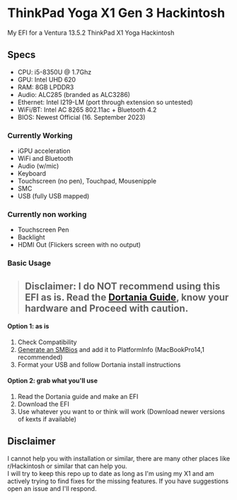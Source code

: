 # ThinkPad Yoga X1 Gen 3 Hackintosh
My EFI for a Ventura 13.5.2 ThinkPad X1 Yoga Hackintosh

## Specs
- CPU: i5-8350U @ 1.7Ghz
- GPU: Intel UHD 620
- RAM: 8GB LPDDR3
- Audio: ALC285 (branded as ALC3286)
- Ethernet: Intel I219-LM (port through extension so untested)
- WiFi/BT: Intel AC 8265 802.11ac + Bluetooth 4.2
- BIOS: Newest Official (16. September 2023)

### Currently Working
- iGPU acceleration
- WiFi and Bluetooth
- Audio (w/mic)
- Keyboard
- Touchscreen (no pen), Touchpad, Mousenipple
- SMC
- USB (fully USB mapped)


### Currently non working
- Touchscreen Pen
- Backlight
- HDMI Out (Flickers screen with no output)

### Basic Usage

>## Disclaimer: I do **NOT** recommend using this EFI as is. Read the [Dortania Guide](https://dortania.github.io/OpenCore-Install-Guide/), know your hardware and Proceed with caution.

#### Option 1: as is
1. Check Compatibility
2. [Generate an SMBios](https://github.com/corpnewt/GenSMBIOS) and add it to PlatformInfo (MacBookPro14,1 recommended)
3. Format your USB and follow Dortania install instructions

#### Option 2: grab what you'll use
1. Read the Dortania guide and make an EFI
2. Download the EFI
3. Use whatever you want to or think will work (Download newer versions of kexts if available)

 
## Disclaimer
I cannot help you with installation or similar, there are many other places like r/Hackintosh or similar that can help you. 
<br>I will try to keep this repo up to date as long as I'm using my X1 and am actively trying to find fixes for the missing features. If you have suggestions open an issue and I'll respond.
